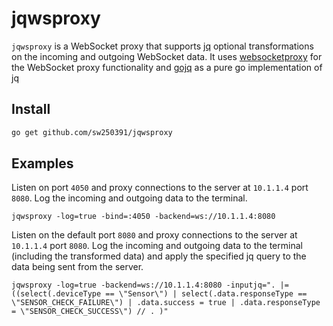# jqwsproxy

`jqwsproxy` is a WebSocket proxy that supports [jq](https://stedolan.github.io/jq/) optional transformations on the incoming and outgoing WebSocket data.  It uses [websocketproxy](https://github.com/koding/websocketproxy) for the WebSocket proxy functionality and [gojq](https://github.com/itchyny/gojq) as a pure go implementation of jq

## Install

```bash
go get github.com/sw250391/jqwsproxy
```

## Examples

Listen on port `4050` and proxy connections to the server at `10.1.1.4` port `8080`.  Log the incoming and outgoing data to the terminal.

```
jqwsproxy -log=true -bind=:4050 -backend=ws://10.1.1.4:8080
```

Listen on the default port `8080` and proxy connections to the server at `10.1.1.4` port `8080`.  Log the incoming and outgoing data to the terminal (including the transformed data) and apply the specified jq query to the data being sent from the server.

```
jqwsproxy -log=true -backend=ws://10.1.1.4:8080 -inputjq=". |= ((select(.deviceType == \"Sensor\") | select(.data.responseType == \"SENSOR_CHECK_FAILURE\") | .data.success = true | .data.responseType = \"SENSOR_CHECK_SUCCESS\") // . )"
```

